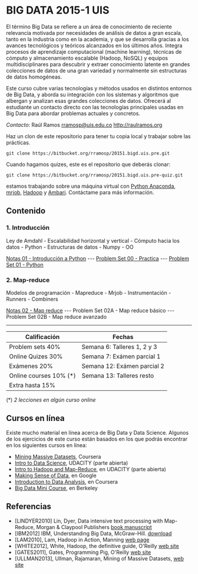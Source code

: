 # BIG DATA 2015-1 UIS #

El término Big Data se refiere a un área de conocimiento de reciente relevancia motivada por necesidades de análisis de datos a gran escala, tanto en la industria como en la academia, y que se desarrolla gracias a los avances tecnológicos y teóricos alcanzados en los últimos años. Integra procesos de aprendizaje computacional (machine learning), técnicas de cómputo y almacenamiento escalable (Hadoop, NoSQL) y equipos multidisciplinares para descubrir y extraer conocimiento latente en grandes colecciones de datos de una gran variedad y normalmente sin estructuras de datos homogéneas. 

Este curso cubre varias tecnologías y métodos usados en distintos entornos de Big Data, y aborda su integración con los sistemas y algoritmos que albergan y analizan esas grandes colecciones de datos. Ofrecerá al estudiante un contacto directo con las tecnologías principales usadas en Big Data para abordar problemas actuales y concretos.

*Contacto*: Raúl Ramos rramosp@uis.edu.co http://raulramos.org

Haz un clon de este repositorio para tener tu copia local y trabajar sobre las prácticas.

`git clone https://bitbucket.org/rramosp/20151.bigd.uis.pre.git`

Cuando hagamos quizes, este es el repositorio que deberás clonar:

`git clone https://bitbucket.org/rramosp/20151.bigd.uis.pre-quiz.git`


estamos trabajando sobre una máquina virtual con [Python Anaconda](http://continuum.io/), [mrjob](https://pythonhosted.org/mrjob/), [Hadoop](https://hadoop.apache.org/) y [Ambari](http://ambari.apache.org/). Contáctame para más información.

## Contenido

### 1. Introducción
Ley de Amdahl - Escalabilidad horizontal y vertical - Cómputo hacia los datos - Python - Estructuras de datos - Numpy - OO

[Notas 01 - Introducción a Python](http://nbviewer.ipython.org/urls/bitbucket.org/rramosp/20151.bigd.uis.pre/raw/master/Notas%2001%20-%20Introduccion_a_Python.ipynb)
--- [Problem Set 00 - Practica](http://nbviewer.ipython.org/urls/bitbucket.org/rramosp/20151.bigd.uis.pre/raw/master/Problem%20Set%2000%20-%20Practica-Ejemplo.ipynb)
--- [Problem Set 01 - Python](http://nbviewer.ipython.org/urls/bitbucket.org/rramosp/20151.bigd.uis.pre/raw/master/Problem%20Set%2001%20-%20Introduccion_a_Python.ipynb)

### 2. Map-reduce
Modelos de programación - Mapreduce - Mrjob - Instrumentación - Runners - Combiners

[Notas 02 - Map reduce](https://bitbucket.org/rramosp/20151.bigd.uis.pre/raw/master/Notas%2002%20-%20Map-Reduce.ipynb) ---
Problem Set 02A - Map reduce básico ---
Problem Set 02B - Map reduce avanzado

---

Calificación | Fechas
---------------- | ------------
Problem sets        40% |  Semana 6:        Talleres 1, 2 y 3 
Online Quizes      30% | Semana 7:        Exámen parcial 1
Exámenes             20% |  Semana 12:      Exámen parcial 2
Online courses    10% (*)  |  Semana 13:      Talleres resto
Extra            hasta 15% |

(*) _2 lecciones en algún curso online_

## Cursos en línea
Existe mucho material en línea acerca de Big Data y Data Science. Algunos de los ejercicios de este curso están basados en los que podrás encontrar en los siguientes cursos en línea:

* [Mining Massive Datasets](https://www.coursera.org/course/mmds), Coursera
* [Intro to Data Science](https://www.udacity.com/course/ud359), UDACITY (parte abierta)
* [Intro to Hadoop and Map-Reduce](https://www.udacity.com/course/ud617), en UDACITY (parte abierta)
* [Making Sense of Data](https://datasense.withgoogle.com/preview), en Google
* [Introduction to Data Analysis](https://class.coursera.org/datasci-001), en Coursera
* [Big Data Mini Course](http://ampcamp.berkeley.edu/big-data-mini-course/), en Berkeley

## Referencias

* [LINDYER2010] Lin, Dyer, Data intensive text processing with Map-Reduce, Morgan & Claypool Publishers [book manuscript](http://beowulf.csail.mit.edu/18.337-2012/MapReduce-book-final.pdf)
* [IBM2012] IBM, Understanding Big Data, McGraw-Hill. [download](http://www-01.ibm.com/software/data/infosphere/hadoop/mapreduce/)
* [LAM2010], Lam, Hadoop in Action, Manning [web page](http://www.manning.com/lam/)
* [WHITE2012], White, Hadoop, the definitive guide, O'Reilly [web site](http://hadoopbook.com/)
* [GATES2011], Gates, Programming Pig, O'Reilly [web site](http://chimera.labs.oreilly.com/books/1234000001811/index.html)
* [ULLMAN2013], Ullman, Rajamaran, Mining of Massive Datasets, [web site](http://infolab.stanford.edu/~ullman/mmds.html)